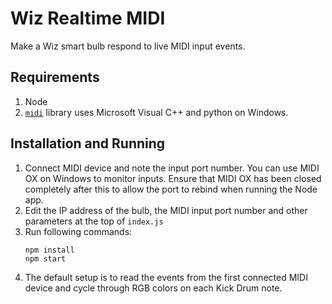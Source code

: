 # Wiz Realtime MIDI
Make a Wiz smart bulb respond to live MIDI input events.

## Requirements
1. Node
2. [`midi`](https://www.npmjs.com/package/midi) library uses Microsoft Visual C++ and python on Windows.

## Installation and Running
1. Connect MIDI device and note the input port number. You can use MIDI OX on Windows to monitor inputs. Ensure that MIDI OX has been closed completely after this to allow the port to rebind when running the Node app. 
2. Edit the IP address of the bulb, the MIDI input port number and other parameters at the top of `index.js`
3. Run following commands:
    ```
    npm install
    npm start
    ```
4. The default setup is to read the events from the first connected MIDI device and cycle through RGB colors on each Kick Drum note.
